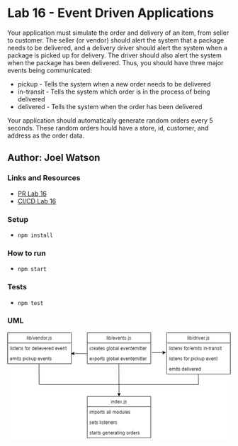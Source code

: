 # Lab 16 - Event Driven Applications

Your application must simulate the order and delivery of an item, from seller to customer. The seller (or vendor) should alert the system that a package needs to be delivered, and a delivery driver should alert the system when a package is picked up for delivery. The driver should also alert the system when the package has been delivered. Thus, you should have three major events being communicated:

- pickup - Tells the system when a new order needs to be delivered
- in-transit - Tells the system which order is in the process of being delivered
- delivered - Tells the system when the order has been delivered

Your application should automatically generate random orders every 5 seconds. These random orders hould have a store, id, customer, and address as the order data.

## Author: Joel Watson

### Links and Resources

- [PR Lab 16](https://github.com/401-advanced-javascript-joel/CAPS/pull/1)
- [CI/CD Lab 16](https://github.com/401-advanced-javascript-joel/CAPS/pull/1/checks)

### Setup

- `npm install`

### How to run

- `npm start`

### Tests

- `npm test`

### UML

![UML 16](https://raw.githubusercontent.com/401-advanced-javascript-joel/CAPS/master/assets/lab-16-uml.jpg)
